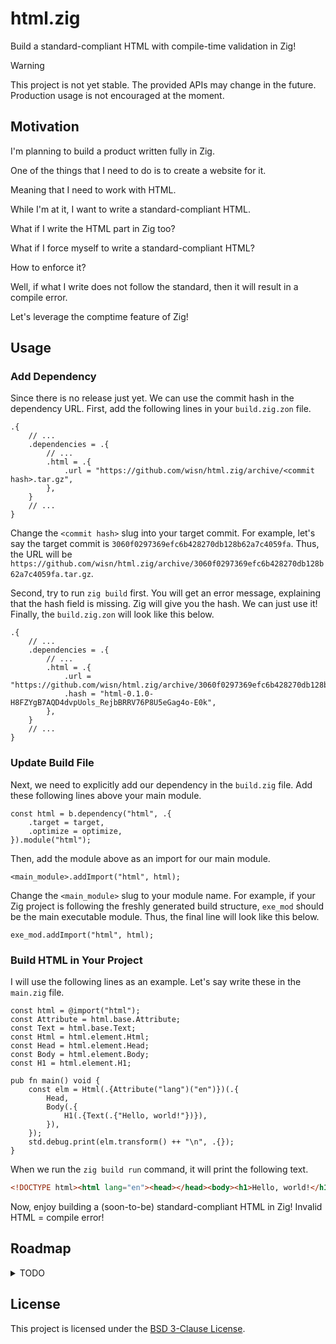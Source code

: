 # html.zig

Build a standard-compliant HTML with compile-time validation in Zig!

> [!WARNING]
> This project is not yet stable. The provided APIs may change in the future.
> Production usage is not encouraged at the moment.

## Motivation

I'm planning to build a product written fully in Zig.

One of the things that I need to do is to create a website for it.

Meaning that I need to work with HTML.

While I'm at it, I want to write a standard-compliant HTML.

What if I write the HTML part in Zig too?

What if I force myself to write a standard-compliant HTML?

How to enforce it?

Well, if what I write does not follow the standard, then it will result in a compile error.

Let's leverage the comptime feature of Zig!

## Usage

### Add Dependency

Since there is no release just yet.
We can use the commit hash in the dependency URL.
First, add the following lines in your `build.zig.zon` file.

```zig
.{
    // ...
    .dependencies = .{
        // ...
        .html = .{
            .url = "https://github.com/wisn/html.zig/archive/<commit hash>.tar.gz",
        },
    }
    // ...
}
```

Change the `<commit hash>` slug into your target commit.
For example, let's say the target commit is `3060f0297369efc6b428270db128b62a7c4059fa`.
Thus, the URL will be `https://github.com/wisn/html.zig/archive/3060f0297369efc6b428270db128b62a7c4059fa.tar.gz`.

Second, try to run `zig build` first.
You will get an error message, explaining that the hash field is missing.
Zig will give you the hash. We can just use it!
Finally, the `build.zig.zon` will look like this below.

```zig
.{
    // ...
    .dependencies = .{
        // ...
        .html = .{
            .url = "https://github.com/wisn/html.zig/archive/3060f0297369efc6b428270db128b62a7c4059fa.tar.gz",
            .hash = "html-0.1.0-H8FZYgB7AQD4dvpUols_RejbBRRV76P8U5eGag4o-E0k",
        },
    }
    // ...
}
```

### Update Build File

Next, we need to explicitly add our dependency in the `build.zig` file.
Add these following lines above your main module.

```zig
const html = b.dependency("html", .{
    .target = target,
    .optimize = optimize,
}).module("html");
```

Then, add the module above as an import for our main module.

```zig
<main_module>.addImport("html", html);
```

Change the `<main_module>` slug to your module name.
For example, if your Zig project is following the freshly generated build structure, `exe_mod` should be the main executable module.
Thus, the final line will look like this below.

```zig
exe_mod.addImport("html", html);
```

### Build HTML in Your Project

I will use the following lines as an example. Let's say write these in the `main.zig` file.

```zig
const html = @import("html");
const Attribute = html.base.Attribute;
const Text = html.base.Text;
const Html = html.element.Html;
const Head = html.element.Head;
const Body = html.element.Body;
const H1 = html.element.H1;

pub fn main() void {
    const elm = Html(.{Attribute("lang")("en")})(.{
        Head,
        Body(.{
            H1(.{Text(.{"Hello, world!"})}),
        }),
    });
    std.debug.print(elm.transform() ++ "\n", .{});
}
```

When we run the `zig build run` command, it will print the following text.

```html
<!DOCTYPE html><html lang="en"><head></head><body><h1>Hello, world!</h1></body></html>
```

Now, enjoy building a (soon-to-be) standard-compliant HTML in Zig!
Invalid HTML = compile error!

## Roadmap

<details>
<summary>TODO</summary>

- [x] building blocks
- [x] element construct
- [ ] standard compliance validation (content model and attribute checking)
  - [x] attribute name
  - [x] attribute value
  - [x] element name
  - [x] html element validation
  - [x] head element validation
  - [ ] meta element validation
  - [x] title element validation
  - [x] base element validation
  - [ ] link element validation
  - [ ] style element validation
  - [x] body element validation
  - [x] article element validation
  - [x] section element validation
  - [x] nav element validation
  - [x] aside element validation
  - [x] h1 element validation
  - [x] h2 element validation
  - [x] h3 element validation
  - [x] h4 element validation
  - [x] h5 element validation
  - [x] h6 element validation
  - [ ] hgroup element validation
  - [ ] header element validation
  - [ ] footer element validation
  - [ ] address element validation
  - [ ] p element validation
  - [ ] hr element validation
  - [ ] pre element validation
  - [ ] blockquote element validation
  - [ ] ol element validation
  - [ ] ul element validation
  - [ ] menu element validation
  - [ ] li element validation
  - [ ] dl element validation
  - [ ] dt element validation
  - [ ] dd element validation
  - [ ] figure element validation
  - [ ] figcaption element validation
  - [ ] main element validation
  - [ ] search element validation
  - [ ] div element validation
  - [ ] a element validation
  - [ ] em element validation
  - [ ] strong element validation
  - [ ] small element validation
  - [ ] s element validation
  - [ ] cite element validation
  - [ ] q element validation
  - [ ] dfn element validation
  - [ ] abbr element validation
  - [ ] ruby element validation
  - [ ] rt element validation
  - [ ] rp element validation
  - [ ] data element validation
  - [ ] time element validation
  - [ ] code element validation
  - [ ] var element validation
  - [ ] samp element validation
  - [ ] kbd element validation
  - [ ] sub element validation
  - [ ] sup element validation
  - [ ] i element validation
  - [ ] b element validation
  - [ ] u element validation
  - [ ] mark element validation
  - [ ] bdi element validation
  - [ ] bdo element validation
  - [ ] span element validation
  - [ ] br element validation
  - [ ] wbr element validation
  - [ ] ins element validation
  - [ ] del element validation
  - [ ] picture element validation
  - [ ] source element validation
  - [ ] img element validation
  - [ ] iframe element validation
  - [ ] embed element validation
  - [ ] object element validation
  - [ ] video element validation
  - [ ] track element validation
  - [ ] audio element validation
  - [ ] map element validation
  - [ ] area element validation
  - [ ] param element validation
  - [ ] table element validation
  - [ ] caption element validation
  - [ ] colgroup element validation
  - [ ] col element validation
  - [ ] tbody element validation
  - [ ] thead element validation
  - [ ] tfoot element validation
  - [ ] tr element validation
  - [ ] td element validation
  - [ ] th element validation
  - [ ] form element validation
  - [ ] label element validation
  - [ ] input element validation
  - [ ] button element validation
  - [ ] select element validation
  - [ ] datalist element validation
  - [ ] optgroup element validation
  - [ ] option element validation
  - [ ] textarea element validation
  - [ ] output element validation
  - [ ] progress element validation
  - [ ] meter element validation
  - [ ] fieldset element validation
  - [ ] legend element validation
  - [ ] details element validation
  - [ ] summary element validation
  - [ ] script element validation
  - [ ] noscript element validation
  - [ ] template element validation
  - [ ] slot element validation
  - [ ] canvas element validation
- [ ] extensive standard compliance validation (validate the whole html document and validate attribute value)
- [ ] foreign elm support
  - [ ] native css
  - [ ] native svg
  - [ ] native mathml 
- [ ] formatting
  - [ ] pretty print
</details>

## License

This project is licensed under the [BSD 3-Clause License](LICENSE).
